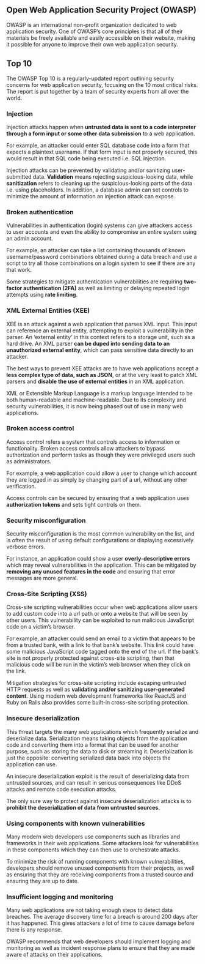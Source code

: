 ## Open Web Application Security Project (OWASP)

OWASP is an international non-profit organization dedicated to web application security. One of OWASP’s core principles is that all of their materials be freely available and easily accessible on their website, making it possible for anyone to improve their own web application security.

## Top 10

The OWASP Top 10 is a regularly-updated report outlining security concerns for web application security, focusing on the 10 most critical risks. The report is put together by a team of security experts from all over the world.

### Injection

Injection attacks happen when **untrusted data is sent to a code interpreter through a form input or some other data submission** to a web application.

For example, an attacker could enter SQL database code into a form that expects a plaintext username. If that form input is not properly secured, this would result in that SQL code being executed i.e. SQL injection.

Injection attacks can be prevented by validating and/or sanitizing user-submitted data. **Validation** means rejecting suspicious-looking data, while **sanitization** refers to cleaning up the suspicious-looking parts of the data i.e. using placeholders. In addition, a database admin can set controls to minimize the amount of information an injection attack can expose.

### Broken authentication

Vulnerabilities in authentication (login) systems can give attackers access to user accounts and even the ability to compromise an entire system using an admin account.

For example, an attacker can take a list containing thousands of known username/password combinations obtained during a data breach and use a script to try all those combinations on a login system to see if there are any that work.

Some strategies to mitigate authentication vulnerabilities are requiring **two-factor authentication (2FA)** as well as limiting or delaying repeated login attempts using **rate limiting**.

### XML External Entities (XEE)

XEE is an attack against a web application that parses XML input. This input can reference an external entity, attempting to exploit a vulnerability in the parser. An ‘external entity’ in this context refers to a storage unit, such as a hard drive. An XML parser **can be duped into sending data to an unauthorized external entity**, which can pass sensitive data directly to an attacker.

The best ways to prevent XEE attacks are to have web applications accept a **less complex type of data, such as JSON**, or at the very least to patch XML parsers and **disable the use of external entities** in an XML application.

XML or Extensible Markup Language is a markup language intended to be both human-readable and machine-readable. Due to its complexity and security vulnerabilities, it is now being phased out of use in many web applications.

### Broken access control

Access control refers a system that controls access to information or functionality. Broken access controls allow attackers to bypass authorization and perform tasks as though they were privileged users such as administrators.

For example, a web application could allow a user to change which account they are logged in as simply by changing part of a url, without any other verification.

Access controls can be secured by ensuring that a web application uses **authorization tokens** and sets tight controls on them.

### Security misconfiguration

Security misconfiguration is the most common vulnerability on the list, and is often the result of using default configurations or displaying excessively verbose errors.

For instance, an application could show a user **overly-descriptive errors** which may reveal vulnerabilities in the application. This can be mitigated by **removing any unused features in the code** and ensuring that error messages are more general.

### Cross-Site Scripting (XSS)

Cross-site scripting vulnerabilities occur when web applications allow users to add custom code into a url path or onto a website that will be seen by other users. This vulnerability can be exploited to run malicious JavaScript code on a victim’s browser.

For example, an attacker could send an email to a victim that appears to be from a trusted bank, with a link to that bank’s website. This link could have some malicious JavaScript code tagged onto the end of the url. If the bank’s site is not properly protected against cross-site scripting, then that malicious code will be run in the victim’s web browser when they click on the link.

Mitigation strategies for cross-site scripting include escaping untrusted HTTP requests as well as **validating and/or sanitizing user-generated content**. Using modern web development frameworks like ReactJS and Ruby on Rails also provides some built-in cross-site scripting protection.

### Insecure deserialization

This threat targets the many web applications which frequently serialize and deserialize data. Serialization means taking objects from the application code and converting them into a format that can be used for another purpose, such as storing the data to disk or streaming it. Deserialization is just the opposite: converting serialized data back into objects the application can use.

An insecure deserialization exploit is the result of deserializing data from untrusted sources, and can result in serious consequences like DDoS attacks and remote code execution attacks.

The only sure way to protect against insecure deserialization attacks is to **prohibit the deserialization of data from untrusted sources**.

### Using components with known vulnerabilities

Many modern web developers use components such as libraries and frameworks in their web applications. Some attackers look for vulnerabilities in these components which they can then use to orchestrate attacks.

To minimize the risk of running components with known vulnerabilities, developers should remove unused components from their projects, as well as ensuring that they are receiving components from a trusted source and ensuring they are up to date.

### Insufficient logging and monitoring

Many web applications are not taking enough steps to detect data breaches. The average discovery time for a breach is around 200 days after it has happened. This gives attackers a lot of time to cause damage before there is any response.

OWASP recommends that web developers should implement logging and monitoring as well as incident response plans to ensure that they are made aware of attacks on their applications.
